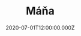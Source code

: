 ---
title: Máňa
status: Published
date: 2020-07-01T12:00:00.000Z
text: |-
  Šinu si to takhle večer k zapadáku,\
  když v tom jeden komplic ke mně hovoří:\
  chytili jsme Máňu v koženým kabátu,\
  a do rána jí svíčka dohoří.

  No tak vidíš, Máňo, přece jsme tě lízli,\
  tohle jsi nám, holka, dělat neměla!\
  Zradila jsi partu, chodila jsi s fízly,\
  teď dostaneš mordu do těla.

  Byla velká bída, bylo málo cejnů,\
  proto jsi se Máňo sčuchla s chlupatým\
  a já si tě teď za to vlastoručně sejmu,\
  nechám tě tu s prádlem flekatým.

  Nejhorší je na tom, že to bylo s chlupem,\
  co nám loni v létě partu rozdělal\
  naše drahá Máňo, a já jsem zas klukem,\
  kterej tě teď za to voddělá.

  Zavři oči smutný,moje milá Máňo,\
  já jsem tě měl holka, doopravdy rád,\
  že jsi krysařila, máš tedˇ dokonáno,\
  parta chce bejt jistá, tak jdi spát!

  Náhle třeskl výstřel , tichým zapadákem,\
  tam kde policajti nikdy nechodí,\
  nežije už Máňa v koženým kabátě,\
  na nikoho nic už nepoví\
  nežije už Máňa v koženým kabátě,\
  na nikoho nic už nepoví.
---